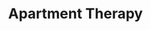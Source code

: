---
facebook: https://facebook.com/apartmenttherapy
googleplus: https://plus.google.com/114882182336358417221
instagram: https://instagram.com/apartmenttherapy
logohandle: apartmenttherapy
pinterest: https://pinterest.com/apttherapy
sort: apartmenttherapy
title: Apartment Therapy
twitter: https://x.com/AptTherapy
website: https://www.apartmenttherapy.com/
youtube: https://youtube.com/apartmenttherapy
---